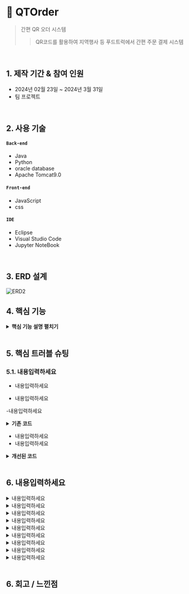 # :pushpin: QTOrder
> 간편 QR 오더 시스템
>> QR코드를 활용하여 지역행사 등 푸드트럭에서 간편 주문 결제 시스템


</br>

## 1. 제작 기간 & 참여 인원
- 2024년 02월 23일 ~ 2024년 3월 31일
- 팀 프로젝트

</br>

## 2. 사용 기술
#### `Back-end`
  - Java
  - Python
  - oracle database
  - Apache Tomcat9.0
    
#### `Front-end`
  - JavaScript
  - css

#### `IDE`
  - Eclipse
  - Visual Studio Code
  - Jupyter NoteBook


</br>

## 3. ERD 설계
![ERD2](https://github.com/SMHRD-2021-KDT-AI-16/EarlyRepo/assets/152379979/e8b3d332-67c3-44b9-b3b4-1b408d41bc71)



## 4. 핵심 기능



<details>
<summary><b>핵심 기능 설명 펼치기</b></summary>
<div markdown="1">

### 4.1. 전체 흐름

![](https://github.com/SMHRD-2021-KDT-AI-16/EarlyRepo/assets/152265634/47587d45-ae45-4e34-9874-b52474d02193)



### 4.2. 내용입력하세요

- **내용입력하세요**
  - 내용입력하세요  
<img src="https://github.com/SMHRD-2021-KDT-AI-16/EarlyRepo/assets/152265634/e7371fd4-87b5-4d85-9517-cb07cc870176" width="450px" height="300px" title="px(픽셀) 크기 설정"></img><br/>
- **내용입력하세요**
  - 내용입력하세요
  - 내용입력하세요
  - 내용입력하세요  
<img src="https://github.com/SMHRD-2021-KDT-AI-16/EarlyRepo/assets/152379979/475b7f1f-440e-42f0-9b2b-5dd77d2718b2" width="450px" height="300px" title="px(픽셀) 크기 설정"></img><br/>


### 4.3. FrontController

- **내용입력하세요**
  - 내용입력하세요

- **내용입력하세요**
  - 내용입력하세요


### 4.4. Service

- **내용입력하세요** 
  - 내용입력하세요

### 4.5. DB
- **내용입력하세요**
  - 내용입력하세요 :📌:[코드 확인](https://github.com/SMHRD-2021-KDT-AI-16/EarlyRepo/blob/ca21383ecc3d21a0e8497b68094cb30ecd287e8b/GitTest1/src/main/webapp/html/Profile.jsp#L240)
 
- **내용입력하세요**
  - 내용입력하세요
    

</div>
</details>

</br>

## 5. 핵심 트러블 슈팅
### 5.1. 내용입력하세요
- 내용입력하세요

- 내용입력하세요

-내용입력하세요

<details>
<summary><b>기존 코드</b></summary>
<div markdown="1">

~~~java

/**
 * 대출 추천
 * @tb_loan 대출 정보
 * @tb_loan_criteria 비교할 대출 정보
 * @loan_name 대출 명
 * @loan_limit 대출 한도
 * @loan_seq 대출 코드
 * #{FIRST_HOUSE_YN} 최초 주택 구입 여부
 * #{DUPLICATE_YN} 중복 대출 여부
 * #{MARRIAGE_YEARS} 결혼 기간
 * #{INCOME} 연소득
 */

	<select id="SelectLoans" parameterType="com.early.model.LoanVO"
		resultType="com.early.model.LoanNameVO">
		SELECT a.loan_name, a.loan_limit
		FROM tb_loan a
		JOIN
		tb_loan_criteria b ON a.loan_seq = b.loan_seq
		WHERE FIRST_HOUSE_YN =
		#{FIRST_HOUSE_YN}
		AND DUPLICATE_YN = #{DUPLICATE_YN}
		AND
		MARRIAGE_YEARS >= #{MARRIAGE_YEARS}
		AND INCOME <= #{INCOME}
	</select>

/**
 * 부동산 추천
 * @tb_apartment 아파트
 * @tb_apartment_info 아파트 상세정보
 * @apt_name 아파트 명
 * @apt_realprice 실거래가
 * @apt_loc 아파트 주소
 * @apt_code 아파트 코드
 * #{total} 사용자 자산정보
 */

	<select id="getCompare" parameterType="String" resultType="com.early.model.CompareVO">
		SELECT a.apt_name, b.apt_realprice, a.apt_loc
		FROM tb_apartment a,
		tb_apartment_info b
		WHERE a.apt_code = b.apt_code
		AND b.apt_realprice <#{total}
	</select>

/**
 * 부동산 추천2
 * #{total_money} 사용자 자산정보
 */
	<select id="getCompare2" parameterType="int" resultType="com.early.model.CompareVO">
        SELECT a.apt_name, a.apt_loc, b.apt_realprice
        FROM tb_apartment a
        JOIN tb_apartment_info b ON a.apt_code = b.apt_code
        WHERE b.apt_realprice < #{total_money}
~~~

</div>
</details>

- 내용입력하세요
- 내용입력하세요

<details>
<summary><b>개선된 코드</b></summary>
<div markdown="1">

~~~java
/**
 * 대출 추천
 */
	<select id="SelectLoans" parameterType="com.early.model.LoanVO"
		resultType="com.early.model.LoanNameVO">
		<![CDATA[
		SELECT a.loan_name, a.loan_limit
		FROM tb_loan a
		JOIN
		tb_loan_criteria b ON a.loan_seq = b.loan_seq
		WHERE FIRST_HOUSE_YN =
		#{FIRST_HOUSE_YN}
		AND DUPLICATE_YN = #{DUPLICATE_YN}
		AND
		MARRIAGE_YEARS >= #{MARRIAGE_YEARS}
		AND INCOME <= #{INCOME}
		]]>
	</select>

/**
 * 부동산 추천
 */
	<select id="getCompare" parameterType="String" resultType="com.early.model.CompareVO">
		SELECT a.apt_name, b.apt_realprice, a.apt_loc
		FROM tb_apartment a,
		tb_apartment_info b
		WHERE a.apt_code = b.apt_code
		AND b.apt_realprice <![CDATA[<]]>
		#{total}
	</select>

/**
 * 부동산 추천2
 */
	<select id="getCompare2" parameterType="int" resultType="com.early.model.CompareVO">
	<![CDATA[
        SELECT a.apt_name, a.apt_loc, b.apt_realprice
        FROM tb_apartment a
        JOIN tb_apartment_info b ON a.apt_code = b.apt_code
        WHERE b.apt_realprice < #{total_money}
    ]]>
	</select>
}
~~~

</div>
</details>

</br>

## 6. 내용입력하세요
<details>
<summary>내용입력하세요</summary>
<div markdown="1">

- 내용입력하세요

</div>
</details>

<details>
<summary>내용입력하세요</summary>
<div markdown="1">

- 내용입력하세요
   
</div>
</details>

<details>
<summary>내용입력하세요</summary>
<div markdown="1">

- 내용입력하세요

</div>
</details>

<details>
<summary>내용입력하세요</summary>
<div markdown="1">

- 내용입력하세요
- 내용입력하세요
 
</div>
</details>

<details>
<summary>내용입력하세요</summary>
<div markdown="1">

- 내용입력하세요
 
</div>
</details>

<details>
<summary>내용입력하세요</summary>
<div markdown="1">

- 내용입력하세요
- 내용입력하세요
 
</div>
</details>

<details>
<summary>내용입력하세요</summary>
<div markdown="1">

- 내용입력하세요
- 내용입력하세요
 
</div>
</details>

<details>
<summary>내용입력하세요</summary>
<div markdown="1">

- 내용입력하세요
 
</div>
</details>

<details>
<summary>내용입력하세요</summary>
<div markdown="1">

- 내용입력하세요
 
</div>
</details>
    
</br>

## 6. 회고 / 느낀점

